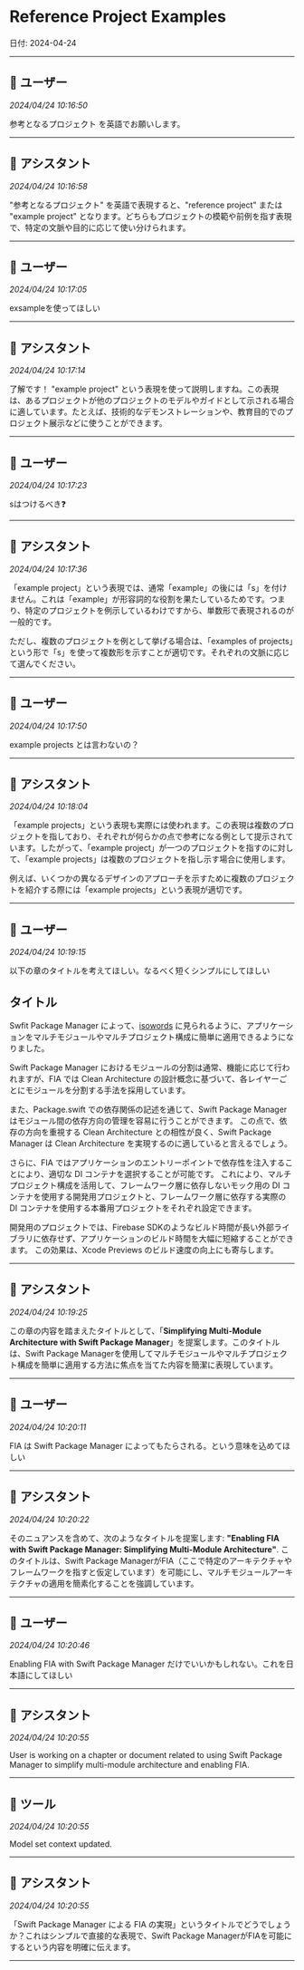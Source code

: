# Reference Project Examples

日付: 2024-04-24

---

## 👤 ユーザー
*2024/04/24 10:16:50*

参考となるプロジェクト を英語でお願いします。

---

## 🤖 アシスタント
*2024/04/24 10:16:58*

"参考となるプロジェクト" を英語で表現すると、"reference project" または "example project" となります。どちらもプロジェクトの模範や前例を指す表現で、特定の文脈や目的に応じて使い分けられます。

---

## 👤 ユーザー
*2024/04/24 10:17:05*

exsampleを使ってほしい

---

## 🤖 アシスタント
*2024/04/24 10:17:14*

了解です！ "example project" という表現を使って説明しますね。この表現は、あるプロジェクトが他のプロジェクトのモデルやガイドとして示される場合に適しています。たとえば、技術的なデモンストレーションや、教育目的でのプロジェクト展示などに使うことができます。

---

## 👤 ユーザー
*2024/04/24 10:17:23*

sはつけるべき❓

---

## 🤖 アシスタント
*2024/04/24 10:17:36*

「example project」という表現では、通常「example」の後には「s」を付けません。これは「example」が形容詞的な役割を果たしているためです。つまり、特定のプロジェクトを例示しているわけですから、単数形で表現されるのが一般的です。

ただし、複数のプロジェクトを例として挙げる場合は、「examples of projects」という形で「s」を使って複数形を示すことが適切です。それぞれの文脈に応じて選んでください。

---

## 👤 ユーザー
*2024/04/24 10:17:50*

example projects とは言わないの？

---

## 🤖 アシスタント
*2024/04/24 10:18:04*

「example projects」という表現も実際には使われます。この表現は複数のプロジェクトを指しており、それぞれが何らかの点で参考になる例として提示されています。したがって、「example project」が一つのプロジェクトを指すのに対して、「example projects」は複数のプロジェクトを指し示す場合に使用します。

例えば、いくつかの異なるデザインのアプローチを示すために複数のプロジェクトを紹介する際には「example projects」という表現が適切です。

---

## 👤 ユーザー
*2024/04/24 10:19:15*

以下の章のタイトルを考えてほしい。なるべく短くシンプルにしてほしい

## タイトル

Swfit Package Manager によって、[isowords](https://github.com/pointfreeco/isowords) に見られるように、アプリケーションをマルチモジュールやマルチプロジェクト構成に簡単に適用できるようになりました。

Swift Package Manager におけるモジュールの分割は通常、機能に応じて行われますが、FIA では Clean Architecture の設計概念に基づいて、各レイヤーごとにモジュールを分割する手法を採用しています。

また、Package.swift での依存関係の記述を通じて、Swift Package Manager はモジュール間の依存方向の管理を容易に行うことができます。
この点で、依存の方向を重視する Clean Architecture との相性が良く、Swift Package Manager は Clean Architecture を実現するのに適していると言えるでしょう。

さらに、FIA ではアプリケーションのエントリーポイントで依存性を注入することにより、適切な DI コンテナを選択することが可能です。
これにより、マルチプロジェクト構成を活用して、フレームワーク層に依存しないモック用の DI コンテナを使用する開発用プロジェクトと、フレームワーク層に依存する実際の DI コンテナを使用する本番用プロジェクトをそれぞれ設定できます。

開発用のプロジェクトでは、Firebase SDKのようなビルド時間が長い外部ライブラリに依存せず、アプリケーションのビルド時間を大幅に短縮することができます。
この効果は、Xcode Previews のビルド速度の向上にも寄与します。

---

## 🤖 アシスタント
*2024/04/24 10:19:25*

この章の内容を踏まえたタイトルとして、「**Simplifying Multi-Module Architecture with Swift Package Manager**」を提案します。このタイトルは、Swift Package Managerを使用してマルチモジュールやマルチプロジェクト構成を簡単に適用する方法に焦点を当てた内容を簡潔に表現しています。

---

## 👤 ユーザー
*2024/04/24 10:20:11*

FIA は Swift Package Manager によってもたらされる。という意味を込めてほしい

---

## 🤖 アシスタント
*2024/04/24 10:20:22*

そのニュアンスを含めて、次のようなタイトルを提案します: **"Enabling FIA with Swift Package Manager: Simplifying Multi-Module Architecture"**. このタイトルは、Swift Package ManagerがFIA（ここで特定のアーキテクチャやフレームワークを指すと仮定しています）を可能にし、マルチモジュールアーキテクチャの適用を簡素化することを強調しています。

---

## 👤 ユーザー
*2024/04/24 10:20:46*

Enabling FIA with Swift Package Manager だけでいいかもしれない。これを日本語にしてほしい

---

## 🤖 アシスタント
*2024/04/24 10:20:55*

User is working on a chapter or document related to using Swift Package Manager to simplify multi-module architecture and enabling FIA.

---

## 🔧 ツール
*2024/04/24 10:20:55*

Model set context updated.

---

## 🤖 アシスタント
*2024/04/24 10:20:55*

「Swift Package Manager による FIA の実現」というタイトルでどうでしょうか？これはシンプルで直接的な表現で、Swift Package ManagerがFIAを可能にするという内容を明確に伝えます。

---
